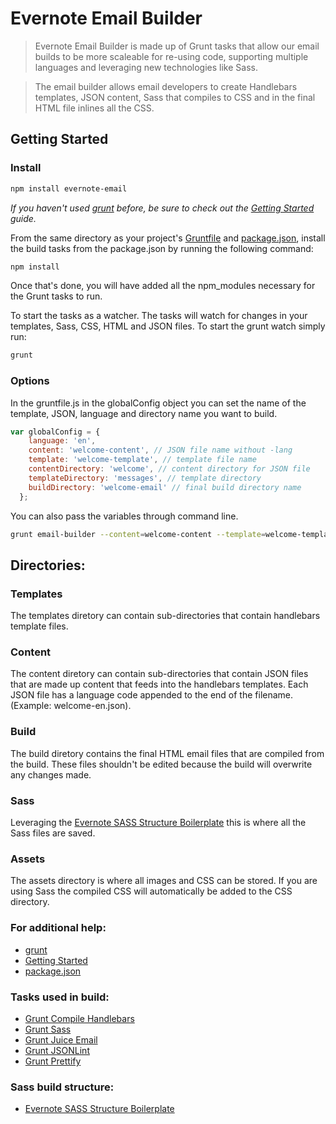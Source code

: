 # Evernote Email Builder

> Evernote Email Builder is made up of Grunt tasks that allow our email builds to be more scaleable for re-using code, supporting multiple languages and leveraging new technologies like Sass.

> The email builder allows email developers to create Handlebars templates, JSON content, Sass that compiles to CSS and in the final HTML file inlines all the CSS.

## Getting Started

### Install
```bash
npm install evernote-email
```

_If you haven't used [grunt](http://gruntjs.com/) before, be sure to check out the [Getting Started](http://gruntjs.com/getting-started) guide._

From the same directory as your project's [Gruntfile](http://gruntjs.com/api/grunt.file) and [package.json](https://www.npmjs.org/doc/files/package.json.html), install the build tasks from the package.json by running the following command:

```bash
npm install
```

Once that's done, you will have added all the npm_modules necessary for the Grunt tasks to run.

To start the tasks as a watcher. The tasks will watch for changes in your templates, Sass, CSS, HTML and JSON files. To start the grunt watch simply run:

```bash
grunt
```

### Options
In the gruntfile.js in the globalConfig object you can set the name of the template, JSON, language and directory name you want to build.

```js
var globalConfig = {
    language: 'en',
    content: 'welcome-content', // JSON file name without -lang
    template: 'welcome-template', // template file name
    contentDirectory: 'welcome', // content directory for JSON file
    templateDirectory: 'messages', // template directory
    buildDirectory: 'welcome-email' // final build directory name
  };
```

You can also pass the variables through command line.

```bash
grunt email-builder --content=welcome-content --template=welcome-template --contentDirectory=welcome --templateDirectory=messages --buildDirectory=welcome-email --lang=en
```

## Directories:
### Templates
The templates diretory can contain sub-directories that contain handlebars template files.

### Content
The content diretory can contain sub-directories that contain JSON files that are made up content that feeds into the handlebars templates. Each JSON file has a language code appended to the end of the filename. (Example: welcome-en.json).

### Build
The build diretory contains the final HTML email files that are compiled from the build. These files shouldn't be edited because the build will overwrite any changes made.

### Sass
Leveraging the [Evernote SASS Structure Boilerplate](https://github.com/evernote/sass-build-structure) this is where all the Sass files are saved.

### Assets
The assets directory is where all images and CSS can be stored. If you are using Sass the compiled CSS will automatically be added to the CSS directory.

### For additional help:
* [grunt](http://gruntjs.com/)
* [Getting Started](https://github.com/gruntjs/grunt/blob/devel/docs/getting_started.md)
* [package.json](https://npmjs.org/doc/json.html)

### Tasks used in build:
* [Grunt Compile Handlebars](https://github.com/patrickkettner/grunt-compile-handlebars)
* [Grunt Sass](https://github.com/sindresorhus/grunt-sass)
* [Grunt Juice Email](https://github.com/disintegrator/grunt-juice-email)
* [Grunt JSONLint](https://github.com/brandonramirez/grunt-jsonlint)
* [Grunt Prettify](https://github.com/jonschlinkert/grunt-prettify)

### Sass build structure:
* [Evernote SASS Structure Boilerplate](https://github.com/evernote/sass-build-structure)

